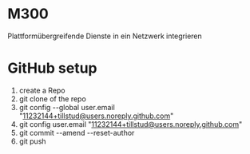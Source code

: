 # M300
Plattformübergreifende Dienste in ein Netzwerk integrieren 

# GitHub setup
1. create a Repo
2. git clone of the repo
3. git config --global user.email "11232144+tillstud@users.noreply.github.com"
4. git config user.email "11232144+tillstud@users.noreply.github.com"
5. git commit --amend --reset-author
6. git push
